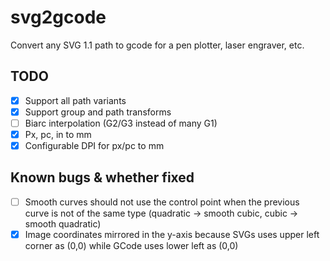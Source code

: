 # svg2gcode

Convert any SVG 1.1 path to gcode for a pen plotter, laser engraver, etc.

## TODO
- [x] Support all path variants
- [x] Support group and path transforms
- [ ] Biarc interpolation (G2/G3 instead of many G1)
- [x] Px, pc, in to mm
- [x] Configurable DPI for px/pc to mm

## Known bugs & whether fixed
- [ ] Smooth curves should not use the control point when the previous curve is not of the same type (quadratic -> smooth cubic, cubic -> smooth quadratic)
- [x] Image coordinates mirrored in the y-axis because SVGs uses upper left corner as (0,0) while GCode uses lower left as (0,0)
